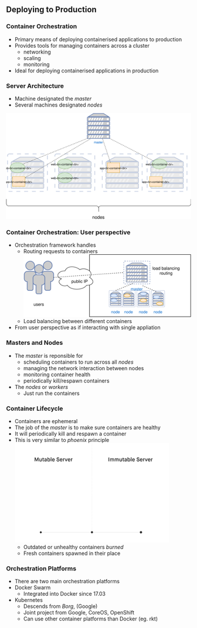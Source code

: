 ## Deploying to Production


### Container Orchestration
* Primary means of deploying containerised applications to production <!-- .element: class="fragment" data-fragment-index="0" -->
* Provides tools for managing containers across a cluster <!-- .element: class="fragment" data-fragment-index="1" -->
   + networking
   + scaling
   + monitoring
* Ideal for deploying containerised applications in production <!-- .element: class="fragment" data-fragment-index="2" -->


### Server Architecture

* Machine designated the <!-- .element: class="fragment" data-fragment-index="0" -->_master_ 
* Several machines designated <!-- .element: class="fragment" data-fragment-index="1" -->_nodes_ 

![Orchestration](img/container-orchestration.svg "Container Orchestration") <!-- .element: class="fragment" data-fragment-index="3" -->


### Container Orchestration: User perspective
* Orchestration framework handles 
   + Routing requests to containers ![orchestration-user-perspective](img/user-container-orchestration-interaction.svg "User Interaction") <!-- .element: class="img-right" -->
   + Load balancing between different containers
* From user perspective as if interacting with single appliation



### Masters and Nodes
* The <!-- .element: class="fragment" data-fragment-index="3" -->_master_  is reponsible for
   + scheduling containers to run across all <!-- .element: class="fragment" data-fragment-index="4" -->_nodes_
   + managing the network interaction between nodes <!-- .element: class="fragment" data-fragment-index="5" -->
   + monitoring container health <!-- .element: class="fragment" data-fragment-index="6" -->
   + periodically kill/respawn containers <!-- .element: class="fragment" data-fragment-index="7" -->
* The <!-- .element: class="fragment" data-fragment-index="8" -->_nodes_ or _workers_
   + Just run the containers



### Container Lifecycle 
* Containers are ephemeral
* The job of the _master_ is to make sure containers are healthy
* It will periodically kill and respawn a container
* This is very similar to _phoenix_ principle ![immutable arch](img/immutable_infrastructure.gif "Immutable Architecture") <!-- .element: class="img-right" -->
   + Outdated or unhealthy containers <!-- .element: class="fragment" data-fragment-index="0" -->_burned_
   + Fresh containers spawned in their place <!-- .element: class="fragment" data-fragment-index="1" -->


### Orchestration Platforms

* There are two main orchestration platforms
* Docker Swarm
   + Integrated into Docker since 17.03
* Kubernetes
   + Descends from _Borg_, (Google)
   + Joint project from Google, CoreOS, OpenShift
   + Can use other container platforms than Docker (eg. rkt)
